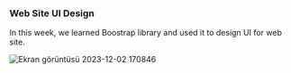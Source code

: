 ### Web Site UI Design
In this week, we learned Boostrap library and used it to design UI for web site.

![Ekran görüntüsü 2023-12-02 170846](https://github.com/OsmanGndz/MEGA_Education/assets/98581733/23e12cc1-9bde-4790-863c-0814cd34d71b)
